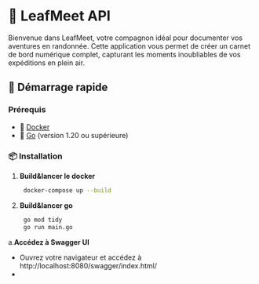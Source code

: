 # 🌿 LeafMeet API

Bienvenue dans LeafMeet, votre compagnon idéal pour documenter vos aventures en randonnée. Cette application vous permet de créer un carnet de bord numérique complet, capturant les moments inoubliables de vos expéditions en plein air.

## 🚀 Démarrage rapide

### Prérequis

- 🐳 [Docker](https://www.docker.com/get-started)
- 🐹 [Go](https://golang.org/dl/) (version 1.20 ou supérieure)

### 📦 Installation

1. **Build&lancer le docker**

   ```bash
    docker-compose up --build

2. **Build&lancer go**

   ```bash
    go mod tidy    
    go run main.go

a.**Accédez à Swagger UI**


- Ouvrez votre navigateur et accédez à http://localhost:8080/swagger/index.html/
- 
